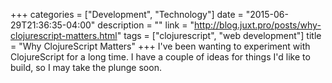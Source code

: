 +++
categories = ["Development", "Technology"]
date = "2015-06-29T21:36:35-04:00"
description = ""
link = "http://blog.juxt.pro/posts/why-clojurescript-matters.html"
tags = ["clojurescript", "web development"]
title = "Why ClojureScript Matters"
+++
I've been wanting to experiment with ClojureScript for a long time.
I have a couple of ideas for things I'd like to build, so I may take the plunge soon.
<!--more-->
